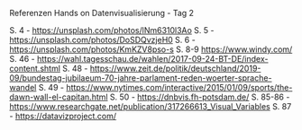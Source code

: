 Referenzen Hands on Datenvisualisierung - Tag 2

S. 4 - https://unsplash.com/photos/lNm6310l3Ao
S. 5 - https://unsplash.com/photos/DoSDQvzjeH0
S. 6 - https://unsplash.com/photos/KmKZV8pso-s
S. 8-9 https://www.windy.com/
S. 46 - https://wahl.tagesschau.de/wahlen/2017-09-24-BT-DE/index-content.shtml
S. 48 - https://www.zeit.de/politik/deutschland/2019-09/bundestag-jubilaeum-70-jahre-parlament-reden-woerter-sprache-wandel
S. 49 - https://www.nytimes.com/interactive/2015/01/09/sports/the-dawn-wall-el-capitan.html
S. 50 - https://dnbvis.fh-potsdam.de/
S. 85-86 - https://www.researchgate.net/publication/317266613_Visual_Variables
S. 87 - https://datavizproject.com/